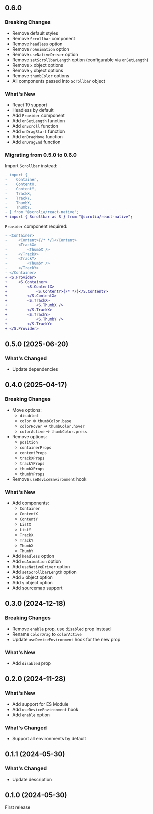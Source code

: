 ## 0.6.0

### Breaking Changes

- Remove default styles
- Remove `Scrollbar` component
- Remove `headless` option
- Remove `noAnimation` option
- Remove `useNativeDriver` option
- Remove `setScrollbarLength` option (configurable via `onSetLength`)
- Remove `x` object options
- Remove `y` object options
- Remove `thumbColor` options
- All components passed into `Scrollbar` object

### What's New

- React 19 support
- Headless by default
- Add `Provider` component
- Add `onSetLength` function
- Add `onScroll` function
- Add `onDragStart` function
- Add `onDragMove` function
- Add `onDragEnd` function

### Migrating from 0.5.0 to 0.6.0

Import `Scrollbar` instead:

```diff
- import {
-    Container,
-    ContentX,
-    ContentY,
-    TrackX,
-    TrackY,
-    ThumbX,
-    ThumbY,
- } from "@scrolia/react-native";
+ import { Scrollbar as S } from "@scrolia/react-native";
```

`Provider` component required:

```diff
- <Container>
-     <Content>{/* */}</Content>
-     <TrackX>
-         <ThumbX />
-     </TrackX>
-     <TrackY>
-         <ThumbY />
-     </TrackY>
- </Container>
+ <S.Provider>
+     <S.Container>
+         <S.ContentX>
+             <S.ContentY>{/* */}</S.ContentY>
+         </S.ContentX>
+         <S.TrackX>
+             <S.ThumbX />
+         </S.TrackX>
+         <S.TrackY>
+             <S.ThumbY />
+         </S.TrackY>
+ </S.Provider>
```

## 0.5.0 (2025-06-20)

### What's Changed

- Update dependencies

## 0.4.0 (2025-04-17)

### Breaking Changes

- Move options:
    - `disabled`
    - `color` => `thumbColor.base`
    - `colorHover` => `thumbColor.hover`
    - `colorActive` => `thumbColor.press`
- Remove options:
    - `position`
    - `containerProps`
    - `contentProps`
    - `trackXProps`
    - `trackYProps`
    - `thumbXProps`
    - `thumbYProps`
- Remove `useDeviceEnvironment` hook

### What's New

- Add components:
    - `Container`
    - `ContentX`
    - `ContentY`
    - `ListX`
    - `ListY`
    - `TrackX`
    - `TrackY`
    - `ThumbX`
    - `ThumbY`
- Add `headless` option
- Add `noAnimation` option
- Add `useNativeDriver` option
- Add `setScrollbarLength` option
- Add `x` object option
- Add `y` object option
- Add sourcemap support

## 0.3.0 (2024-12-18)

### Breaking Changes

- Remove `enable` prop, use `disabled` prop instead
- Rename `colorDrag` to `colorActive`
- Update `useDeviceEnvironment` hook for the new prop

### What's New

- Add `disabled` prop

## 0.2.0 (2024-11-28)

### What's New

- Add support for ES Module
- Add `useDeviceEnvironment` hook
- Add `enable` option

### What's Changed

- Support all environments by default

## 0.1.1 (2024-05-30)

### What's Changed

- Update description

## 0.1.0 (2024-05-30)

First release
